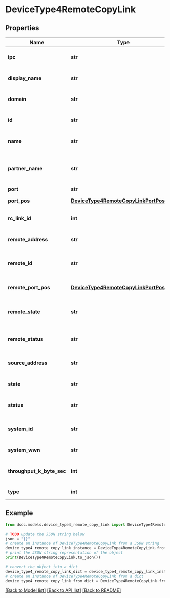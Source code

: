 # DeviceType4RemoteCopyLink


## Properties

Name | Type | Description | Notes
------------ | ------------- | ------------- | -------------
**ipc** | **str** | Name given to the link IPC. | [optional] 
**display_name** | **str** | Replication partner link displayname. | [optional] 
**domain** | **str** | Domain that the resource belongs to. | [optional] 
**id** | **str** | Unique Identifier of the link | [optional] 
**name** | **str** | Replication partner link name. | [optional] 
**partner_name** | **str** | Partner name with which the link is affiliated. | [optional] 
**port** | **str** | Port number. | [optional] 
**port_pos** | [**DeviceType4RemoteCopyLinkPortPosition**](DeviceType4RemoteCopyLinkPortPosition.md) | Port position of the link | [optional] 
**rc_link_id** | **int** | Id of the replication partner link. | [optional] 
**remote_address** | **str** | IP address or WWN of the remote link. | [optional] 
**remote_id** | **str** | Unique Identifier of the remote partner link | [optional] 
**remote_port_pos** | [**DeviceType4RemoteCopyLinkPortPosition**](DeviceType4RemoteCopyLinkPortPosition.md) | Port position of the remote link | [optional] 
**remote_state** | **str** | state of the remote replicatoin partner link. | [optional] 
**remote_status** | **str** | status of the remote replication partner link. | [optional] 
**source_address** | **str** | IP address or WWN of the link. | [optional] 
**state** | **str** | state of the replication partner link. | [optional] 
**status** | **str** | status of the replication partner link. | [optional] 
**system_id** | **str** | Unique ID or serial number of the system. | [optional] 
**system_wwn** | **str** | WWN of the system. | [optional] 
**throughput_k_byte_sec** | **int** | Link throughput in KBytes/sec. | [optional] 
**type** | **int** | Link type IP or FC. | [optional] 

## Example

```python
from dscc.models.device_type4_remote_copy_link import DeviceType4RemoteCopyLink

# TODO update the JSON string below
json = "{}"
# create an instance of DeviceType4RemoteCopyLink from a JSON string
device_type4_remote_copy_link_instance = DeviceType4RemoteCopyLink.from_json(json)
# print the JSON string representation of the object
print(DeviceType4RemoteCopyLink.to_json())

# convert the object into a dict
device_type4_remote_copy_link_dict = device_type4_remote_copy_link_instance.to_dict()
# create an instance of DeviceType4RemoteCopyLink from a dict
device_type4_remote_copy_link_from_dict = DeviceType4RemoteCopyLink.from_dict(device_type4_remote_copy_link_dict)
```
[[Back to Model list]](../README.md#documentation-for-models) [[Back to API list]](../README.md#documentation-for-api-endpoints) [[Back to README]](../README.md)


